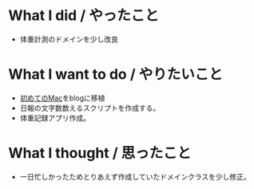 # What I did / やったこと
- 体重計測のドメインを少し改良

# What I want to do / やりたいこと
- [初めてのMac](https://slideck.io/github.com/yamap55/Slide/20170113/first_mac.md#/)をblogに移植
- 日報の文字数数えるスクリプトを作成する。
- 体重記録アプリ作成。

# What I thought / 思ったこと
- 一日忙しかったためとりあえず作成していたドメインクラスを少し修正。
